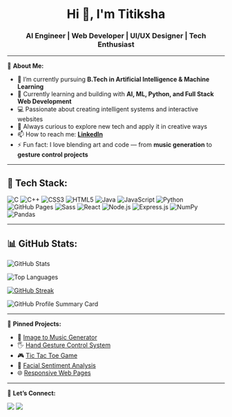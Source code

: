 <h1 align="center">Hi 👋, I'm Titiksha</h1>
<h3 align="center">AI Engineer | Web Developer | UI/UX Designer | Tech Enthusiast</h3>

---

🚀 **About Me:**

- 🔭 I’m currently pursuing **B.Tech in Artificial Intelligence & Machine Learning**  
- 🌱 Currently learning and building with **AI, ML, Python, and Full Stack Web Development**
- 💻 Passionate about creating intelligent systems and interactive websites  
- 🧠 Always curious to explore new tech and apply it in creative ways  
- 📫 How to reach me: **[LinkedIn](https://www.linkedin.com/in/titiksha-jangid-60063b24b/)**  
- ⚡ Fun fact: I love blending art and code — from **music generation** to **gesture control projects**

---

## 🚀 Tech Stack:

![C](https://img.shields.io/badge/C-00599C?style=for-the-badge&logo=c&logoColor=white)
![C++](https://img.shields.io/badge/C++-00599C?style=for-the-badge&logo=cplusplus&logoColor=white)
![CSS3](https://img.shields.io/badge/CSS3-1572B6?style=for-the-badge&logo=css3&logoColor=white)
![HTML5](https://img.shields.io/badge/HTML5-E34F26?style=for-the-badge&logo=html5&logoColor=white)
![Java](https://img.shields.io/badge/Java-ED8B00?style=for-the-badge&logo=java&logoColor=white)
![JavaScript](https://img.shields.io/badge/JavaScript-F7DF1E?style=for-the-badge&logo=javascript&logoColor=black)
![Python](https://img.shields.io/badge/Python-3776AB?style=for-the-badge&logo=python&logoColor=white)
![GitHub Pages](https://img.shields.io/badge/GitHub%20Pages-222?style=for-the-badge&logo=github&logoColor=white)
![Sass](https://img.shields.io/badge/Sass-hotpink?style=for-the-badge&logo=sass&logoColor=white)
![React](https://img.shields.io/badge/React-20232A?style=for-the-badge&logo=react&logoColor=61DAFB)
![Node.js](https://img.shields.io/badge/Node.js-339933?style=for-the-badge&logo=nodedotjs&logoColor=white)
![Express.js](https://img.shields.io/badge/Express.js-000000?style=for-the-badge&logo=express&logoColor=white)
![NumPy](https://img.shields.io/badge/Numpy-013243?style=for-the-badge&logo=numpy&logoColor=white)
![Pandas](https://img.shields.io/badge/Pandas-150458?style=for-the-badge&logo=pandas&logoColor=white)


---

## 📊 GitHub Stats:

![GitHub Stats](https://github-readme-stats.vercel.app/api?username=titiksha95&show_icons=true&theme=radical)

![Top Languages](https://github-readme-stats.vercel.app/api/top-langs/?username=titiksha95&layout=compact&theme=radical)



[![GitHub Streak](https://streak-stats.demolab.com?user=titiksha95&theme=radical&hide_border=true)](https://git.io/streak-stats)

![GitHub Profile Summary Card](https://github-profile-summary-cards.vercel.app/api/cards/profile-details?username=titiksha95&theme=github_dark)

---

📌 **Pinned Projects:**

- 🎵 [Image to Music Generator](https://github.com/titiksha95/-Image-to-Music-Generator.git)
- 🖐️ [Hand Gesture Control System](https://github.com/titikshajangid/gesture-controller)
- 🎮 [Tic Tac Toe Game](https://github.com/titiksha95/Tic-Tac-Toe-Game.git)
- 🧠 [Facial Sentiment Analysis](https://github.com/titiksha95/Face-sentiment-analysis.git)
- 🌐 [Responsive Web Pages](https://github.com/titiksha95/Bootstrap.git)

---

💬 **Let’s Connect:**

<a href="https://www.linkedin.com/in/titiksha-jangid-60063b24b/" target="_blank"><img src="https://img.shields.io/badge/LinkedIn-blue?style=for-the-badge&logo=linkedin" /></a>
<a href="mailto:jangidtitiksha@gmail.com"><img src="https://img.shields.io/badge/Email-red?style=for-the-badge&logo=gmail&logoColor=white" /></a>
